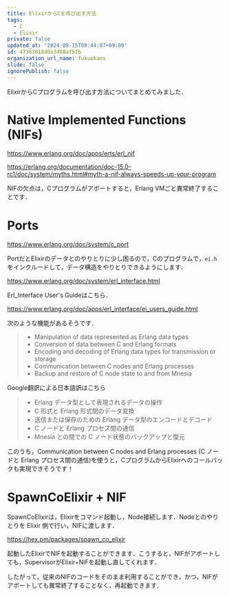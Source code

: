 ```yaml
---
title: ElixirからCを呼び出す方法
tags:
  - C
  - Elixir
private: false
updated_at: '2024-09-15T08:44:07+09:00'
id: 47363018d0a3468af52b
organization_url_name: fukuokaex
slide: false
ignorePublish: false
---
```

ElixirからCプログラムを呼び出す方法についてまとめてみました．

# Native Implemented Functions (NIFs)

https://www.erlang.org/doc/apps/erts/erl_nif

https://erlang.org/documentation/doc-15.0-rc1/doc/system/myths.html#myth-a-nif-always-speeds-up-your-program

NIFの欠点は，Cプログラムがアボートすると，Erlang VMごと異常終了することです．

# Ports

https://www.erlang.org/doc/system/c_port

PortだとElixirのデータとのやりとりに少し困るので，Cのプログラムで，`ei.h` をインクルードして，データ構造をやりとりできるようにします．

https://www.erlang.org/doc/system/erl_interface.html

Erl_Interface User's Guideはこちら．

https://www.erlang.org/doc/apps/erl_interface/ei_users_guide.html

次のような機能があるそうです．

> * Manipulation of data represented as Erlang data types
> * Conversion of data between C and Erlang formats
> * Encoding and decoding of Erlang data types for transmission or storage
> * Communication between C nodes and Erlang processes
> * Backup and restore of C node state to and from Mnesia

Google翻訳による日本語訳はこちら

> * Erlang データ型として表現されるデータの操作
> * C 形式と Erlang 形式間のデータ変換
> * 送信または保存のための Erlang データ型のエンコードとデコード
> * C ノードと Erlang プロセス間の通信
> * Mnesia との間での C ノード状態のバックアップと復元

このうち，Communication between C nodes and Erlang processes (C ノードと Erlang プロセス間の通信)を使うと，CプログラムからElixirへのコールバックも実現できそうです！

# SpawnCoElixir + NIF

SpawnCoElixirは，Elixirをコマンド起動し，Node接続します．Nodeとのやりとりを Elixir 側で行い，NIFに渡します．

https://hex.pm/packages/spawn_co_elixir

起動したElixirでNIFを起動することができます．こうすると，NIFがアボートしても，SupervisorがElixir+NIFを起動し直してくれます．

したがって，従来のNIFのコードをそのまま利用することができ，かつ，NIFがアボートしても異常終了することなく，再起動できます．

